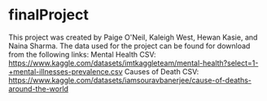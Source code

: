 # finalProject
This project was created by Paige O'Neil, Kaleigh West, Hewan Kasie, and Naina Sharma.
The data used for the project can be found for download from the following links: 
Mental Health CSV: https://www.kaggle.com/datasets/imtkaggleteam/mental-health?select=1-+mental-illnesses-prevalence.csv
Causes of Death CSV: https://www.kaggle.com/datasets/iamsouravbanerjee/cause-of-deaths-around-the-world
